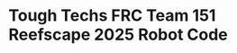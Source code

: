 # Tough Techs FRC Team 151 Reefscape 2025 Robot Code

[github-CI-badge]: https://github.com/ToughTechs151/Crescendo2024/actions/workflows/main.yml/badge.svg
[github-CI]: https://github.com/ToughTechs151/Crescendo2024/actions/workflows/main.yml
[sonar-project]: https://sonarcloud.io/summary/new_code?id=ToughTechs151_Crescendo2024
[sonar-bugs]: https://sonarcloud.io/api/project_badges/measure?project=ToughTechs151_Crescendo2024&metric=bugs
[sonar-code-smells]: https://sonarcloud.io/api/project_badges/measure?project=ToughTechs151_Crescendo2024&metric=code_smells
[sonar-quality-gate]: https://sonarcloud.io/api/project_badges/measure?project=ToughTechs151_Crescendo2024&metric=alert_status
[sonar-duplicated-lines]: https://sonarcloud.io/api/project_badges/measure?project=ToughTechs151_Crescendo2024&metric=duplicated_lines_density
[sonar-reliability-rating]: https://sonarcloud.io/api/project_badges/measure?project=ToughTechs151_Crescendo2024&metric=reliability_rating
[sonar-lines-of-code]: https://sonarcloud.io/api/project_badges/measure?project=ToughTechs151_Crescendo2024&metric=ncloc
[sonar-maintainability-rating]: https://sonarcloud.io/api/project_badges/measure?project=ToughTechs151_Crescendo2024&metric=sqale_rating
[issues-image]: https://img.shields.io/github/issues-raw/ToughTechs151/Crescendo2024.svg
[issues-url]: https://github.com/ToughTechs151/Crescendo2024/issues

